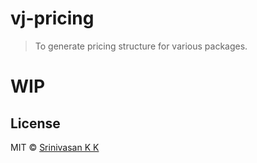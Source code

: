 # vj-pricing

> To generate pricing structure for various packages.

# WIP #

## License
MIT &copy; [Srinivasan K K](https://srinivasankk.com)
